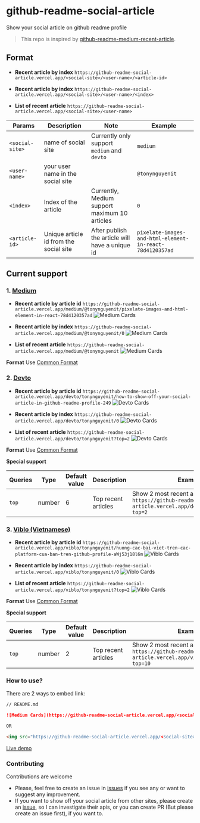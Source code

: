# github-readme-social-article

Show your social article on github readme profile

> This repo is inspired by [github-readme-medium-recent-article](https://github.com/bxcodec/github-readme-medium-recent-article).

 ## Format
- **Recent article by index**
`https://github-readme-social-article.vercel.app/<social-site>/<user-name>/<article-id>`

- **Recent article by index**
`https://github-readme-social-article.vercel.app/<social-site>/<user-name>/<index>`

- **List of recent article**
`https://github-readme-social-article.vercel.app/<social-site>/<user-name>`

Params                |Description                      |Note                           |Example
----------------------|---------------------------------|-------------------------------|-------------------------------
`<social-site>`       | name of social site             |Currently only support `medium` and `devto`| `medium`
`<user-name>`         | your user name in the social site|                             | `@tonynguyenit`
`<index>`             | Index of the article         | Currently, Medium support maximum 10 articles| `0`
`<article-id>`        | Unique article id from the social site | After publish the article will have a unique id | `pixelate-images-and-html-element-in-react-78d4120357ad`

## Current support
### 1. [Medium](https://medium.com/)

- **Recent article by article id**
`https://github-readme-social-article.vercel.app/medium/@tonynguyenit/pixelate-images-and-html-element-in-react-78d4120357ad`
![Medium Cards](https://github-readme-social-article.vercel.app/medium/@tonynguyenit/pixelate-images-and-html-element-in-react-78d4120357ad)


- **Recent article by index**
`https://github-readme-social-article.vercel.app/medium/@tonynguyenit/0`
![Medium Cards](https://github-readme-social-article.vercel.app/medium/@tonynguyenit/0)

- **List of recent article**
`https://github-readme-social-article.vercel.app/medium/@tonynguyenit`
![Medium Cards](https://github-readme-social-article.vercel.app/medium/@tonynguyenit)

**Format**
Use [Common Format](#format)

### 2. [Devto](https://dev.to/)

- **Recent article by article id**
`https://github-readme-social-article.vercel.app/devto/tonynguyenit/how-to-show-off-your-social-article-in-github-readme-profile-249`
![Devto Cards](https://github-readme-social-article.vercel.app/devto/tonynguyenit/how-to-show-off-your-social-article-in-github-readme-profile-249)


- **Recent article by index**
`https://github-readme-social-article.vercel.app/devto/tonynguyenit/0`
![Devto Cards](https://github-readme-social-article.vercel.app/devto/tonynguyenit/0)

- **List of recent article**
`https://github-readme-social-article.vercel.app/devto/tonynguyenit?top=2`
![Devto Cards](https://github-readme-social-article.vercel.app/devto/tonynguyenit?top=2)

**Format**
Use [Common Format](#format)

**Special support**

Queries             | Type                 | Default value  | Description                    |Example
--------------------|----------------------|----------------|--------------------------------|--------------------------------------
`top`               | number               | 6              | Top recent articles            | Show 2 most recent articles `https://github-readme-social-article.vercel.app/devto/tonynguyenit?top=2`
### 3. [Viblo (Vietnamese)](https://viblo.asia/)

- **Recent article by article id**
`https://github-readme-social-article.vercel.app/viblo/tonynguyenit/huong-cac-bai-viet-tren-cac-platform-cua-ban-tren-github-profile-aWj53j18l6m`
![Viblo Cards](https://github-readme-social-article.vercel.app/viblo/tonynguyenit/huong-cac-bai-viet-tren-cac-platform-cua-ban-tren-github-profile-aWj53j18l6m)


- **Recent article by index**
`https://github-readme-social-article.vercel.app/viblo/tonynguyenit/0`
![Viblo Cards](https://github-readme-social-article.vercel.app/viblo/tonynguyenit/0)

- **List of recent article**
`https://github-readme-social-article.vercel.app/viblo/tonynguyenit?top=2`
![Viblo Cards](https://github-readme-social-article.vercel.app/viblo/tonynguyenit?top=2)

**Format**
Use [Common Format](#format)

**Special support**

Queries             | Type                 | Default value  | Description                    |Example
--------------------|----------------------|----------------|--------------------------------|--------------------------------------
`top`               | number               | 2              | Top recent articles            | Show 2 most recent articles `https://github-readme-social-article.vercel.app/viblo/tonynguyenit?top=10`



### How to use?
There are 2 ways to embed link:

```md
// README.md

![Medium Cards](https://github-readme-social-article.vercel.app/<social-site>/<user-name>/<index>)

OR

<img src="https://github-readme-social-article.vercel.app/<social-site>/<user-name>/<index>">
```

[Live demo](https://github.com/tonynguyenit18)

### Contributing
Contributions are welcome
- Please, feel free to create an issue in [issues](https://github.com/tonynguyenit18/github-readme-social-article/issues) if you see any or want to suggest any improvement.
- If you want to show off your social article from other sites, please create an [issue](https://github.com/tonynguyenit18/github-readme-social-article/issues/new), so I can investigate their apis, or you can create PR (But please create an issue first), if you want to.






